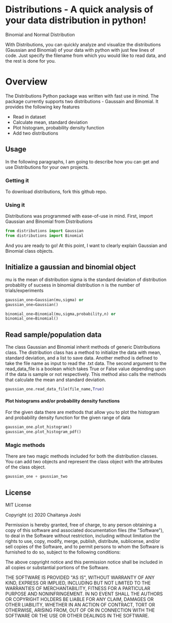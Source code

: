 # Distributions - A quick analysis of your data distribution in python!
Binomial and Normal Distribution
 

With Distributions, you can quickly analyze and visualize the distributions (Gaussian and Binomial) of your data with python with just few lines of code. Just specify the filename from which you would like to read data, and the rest is done for you.

# Overview
The Distributions Python package was written with fast use in mind. The package currently supports two distributions - Gaussain and Binomial. It provides the following key features

  - Read in dataset
  - Calculate mean, standard deviation
  - Plot histogram, probability density function
  - Add two distributions


## Usage

In the following paragraphs, I am going to describe how you can get and use Distributions for your own projects.

###  Getting it

To download distributions, fork this github repo. 

### Using it

Distributions was programmed with ease-of-use in mind. First, import Gaussian and Binomial from Distributions

```Python
from distributions import Gaussian
from distributions import Binomial
```

And you are ready to go! At this point, I want to clearly explain Gaussian and Binomial class objects. 

## Initialize a gaussian and binomial object
mu is the mean of distribution
sigma is the standard deviation of distribution
probablity of sucsess in binomial distribution
n is the number of trials/experiments

```Python
gaussian_one=Gaussian(mu,sigma) or
gaussian_one=Gaussian()

binomial_one=Binomial(mu,sigma,probability,n) or
binomial_one=Binomial()
```

## Read sample/population data
The class Gaussian and Binomial inherit methods of generic Distributions class. The distribution class has a method to initialize the
data with mean, standard deviation, and a list to save data. Another method is defined to take the file name as input to read the
.txt data. The second argument to the read_data_file is a boolean which takes True or False value depending upon if the data is 
sample or not respectively. 
This method also calls the methods that calculate the mean and standard deviation.

```Python
gaussian_one.read_data_file(file_name,True)
```

#### Plot histograms and/or probability density functions
For the given data there are methods that allow you to plot the histogram and probability density function for the given
range of data

```Python
gaussian_one.plot_histogram()
gaussian_one.plot_histogram_pdf()
```

### Magic methods
There are two magic methods included for both the distribution classes. You can add two objects and represent the class object with
the attributes of the class object.

```Python
gaussian_one + gaussian_two

```


License
----

MIT License

Copyright (c) 2020 Chaitanya Joshi

Permission is hereby granted, free of charge, to any person obtaining a copy
of this software and associated documentation files (the "Software"), to deal
in the Software without restriction, including without limitation the rights
to use, copy, modify, merge, publish, distribute, sublicense, and/or sell
copies of the Software, and to permit persons to whom the Software is
furnished to do so, subject to the following conditions:

The above copyright notice and this permission notice shall be included in all
copies or substantial portions of the Software.

THE SOFTWARE IS PROVIDED "AS IS", WITHOUT WARRANTY OF ANY KIND, EXPRESS OR
IMPLIED, INCLUDING BUT NOT LIMITED TO THE WARRANTIES OF MERCHANTABILITY,
FITNESS FOR A PARTICULAR PURPOSE AND NONINFRINGEMENT. IN NO EVENT SHALL THE
AUTHORS OR COPYRIGHT HOLDERS BE LIABLE FOR ANY CLAIM, DAMAGES OR OTHER
LIABILITY, WHETHER IN AN ACTION OF CONTRACT, TORT OR OTHERWISE, ARISING FROM,
OUT OF OR IN CONNECTION WITH THE SOFTWARE OR THE USE OR OTHER DEALINGS IN THE
SOFTWARE.
